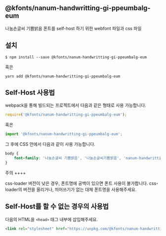 
@kfonts/nanum-handwritting-gi-ppeumbalg-eum
---------------------

나눔손글씨 기쁨밝음 폰트를 self-host 하기 위한 webfont 파일과 css 파일

설치
----

```
$ npm install --save @kfonts/nanum-handwritting-gi-ppeumbalg-eum
```

혹은

```
yarn add @kfonts/nanum-handwritting-gi-ppeumbalg-eum
```

Self-Host 사용법
---------------

webpack을 통해 빌드되는 프로젝트에서 다음과 같은 형태로 사용 가능합니다.

```js
require('@kfonts/nanum-handwritting-gi-ppeumbalg-eum');
```

혹은

```js
import '@kfonts/nanum-handwritting-gi-ppeumbalg-eum';
```

그 후에 CSS 안에서 다음과 같이 사용 가능합니다.

```css
body {
    font-family: '나눔손글씨 기쁨밝음', '나눔손글씨기쁨밝음', 'nanum-handwritting-gi-ppeumbalg-eum';
}
```

주의
++++

css-loader 버전이 낮은 경우, 폰트명에 공백이 있으면 폰트 사용이 불가합니다.
css-loader의 버전을 올리거나, 띄어쓰기가 없는 대체 폰트명을 사용해주세요.

Self-Host를 할 수 없는 경우의 사용법
--------------------------------

다음의 HTML을 `<head>` 태그 내부에 삽입해주세요.

```html
<link rel="stylesheet" href="https://unpkg.com/@kfonts/nanum-handwritting-gi-ppeumbalg-eum/index.css" />
```

